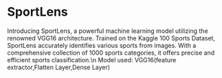 # SportLens
 Introducing SportLens, a powerful machine learning model utilizing the renowned VGG16 architecture. Trained on the Kaggle 100 Sports Dataset, SportLens accurately identifies various sports from images. With a comprehensive collection of 1000 sports categories, it offers precise and efficient sports classification.\n 
 Model used: VGG16(feature extractor,Flatten Layer,Dense Layer)

